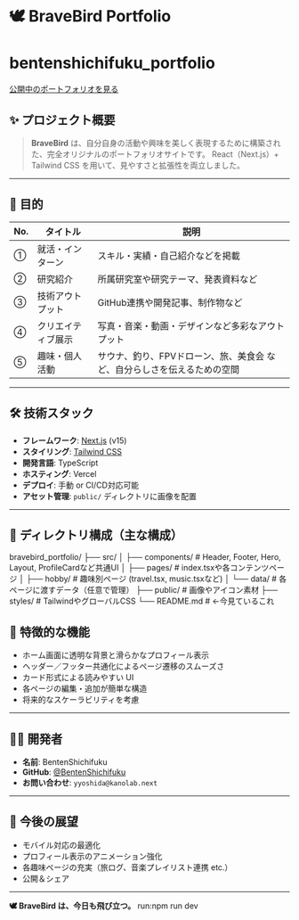 # 🕊️ BraveBird Portfolio

# bentenshichifuku_portfolio
 [公開中のポートフォリオを見る](https://bentenshichifuku-portfolio-site.vercel.app/)

## ✨ プロジェクト概要

> **BraveBird** は、自分自身の活動や興味を美しく表現するために構築された、完全オリジナルのポートフォリオサイトです。
> React（Next.js）+ Tailwind CSS を用いて、見やすさと拡張性を両立しました。

---

## 🎯 目的

| No. | タイトル       | 説明                                                                 |
|-----|----------------|----------------------------------------------------------------------|
| ①   | 就活・インターン | スキル・実績・自己紹介などを掲載                                     |
| ②   | 研究紹介         | 所属研究室や研究テーマ、発表資料など                                 |
| ③   | 技術アウトプット   | GitHub連携や開発記事、制作物など                                      |
| ④   | クリエイティブ展示 | 写真・音楽・動画・デザインなど多彩なアウトプット                       |
| ⑤   | 趣味・個人活動     | サウナ、釣り、FPVドローン、旅、美食会 など、自分らしさを伝えるための空間 |

---

## 🛠 技術スタック

- **フレームワーク**: [Next.js](https://nextjs.org/) (v15)
- **スタイリング**: [Tailwind CSS](https://tailwindcss.com/)
- **開発言語**: TypeScript
- **ホスティング**: Vercel
- **デプロイ**: 手動 or CI/CD対応可能
- **アセット管理**: `public/` ディレクトリに画像を配置

---

## 🔧 ディレクトリ構成（主な構成）

bravebird_portfolio/
├── src/
│ ├── components/ # Header, Footer, Hero, Layout, ProfileCardなど共通UI
│ ├── pages/ # index.tsxや各コンテンツページ
│ ├── hobby/ # 趣味別ページ (travel.tsx, music.tsxなど)
│ └── data/ # 各ページに渡すデータ（任意で管理）
├── public/ # 画像やアイコン素材
├── styles/ # TailwindやグローバルCSS
└── README.md # ←今見ているこれ

## 📸 特徴的な機能

- ホーム画面に透明な背景と滑らかなプロフィール表示
- ヘッダー／フッター共通化によるページ遷移のスムーズさ
- カード形式による読みやすい UI
- 各ページの編集・追加が簡単な構造
- 将来的なスケーラビリティを考慮

---

## 🧑‍💻 開発者

- **名前**: BentenShichifuku
- **GitHub**: [@BentenShichifuku](https://github.com/BentenShichifuku)
- **お問い合わせ**: `yyoshida@kanolab.next`

---

## 🚀 今後の展望

- モバイル対応の最適化
- プロフィール表示のアニメーション強化
- 各趣味ページの充実（旅ログ、音楽プレイリスト連携 etc.）
- 公開＆シェア

---

**🕊️ BraveBird は、今日も飛び立つ。**
run:npm run dev
